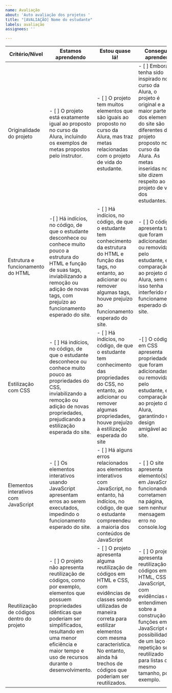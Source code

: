 ```yaml
---
name: Avaliação
about: 'Auto avaliação dos projetos '
title: "[AVALIAÇÃO] Nome do estudante"
labels: avaliação
assignees: ''

---
```


| Critério/Nível | Estamos aprendendo | Estou quase lá! | Consegui aprender | 
|-----|-----|-----|-----|
|Originalidade do projeto| - [ ] O projeto está exatamente igual ao proposto no curso da Alura, incluindo os exemplos de metas propostos pelo instrutor. |- [ ] O projeto tem muitos elementos que são iguais ao proposto no curso da Alura, mas traz metas relacionadas com o projeto de vida do estudante. | - [ ] Embora tenha sido inspirado no curso da Alura, o projeto é original e a maior parte dos elementos do site são diferentes do projeto proposto no curso da Alura. As metas inseridas no site dizem respeito ao projeto de vida dos estudantes.  |
|Estrutura e funcionamento do HTML| -[ ] Há indícios, no código, de que o estudante desconhece ou conhece muito pouco a estrutura do HTML e função de suas tags,  inviabilizando a remoção ou adição de novas tags, com prejuízo ao funcionamento esperado do site.  | - [ ] Há indícios, no código, de que o estudante tem conhecimento da estrutura do HTML e função das tags,  no entanto, ao adicionar ou remover algumas tags, houve prejuízo ao funcionamento esperado do site. | - [ ] O código apresenta tags que foram adicionadas ou removidas pelo estudante, em comparação ao projeto da Alura, sem que isso tenha interferido no funcionamento esperado do site.|
|Estilização com CSS|- [ ] Há indícios, no código, de que o estudante desconhece ou conhece muito pouco as propriedades do CSS,  inviabilizando a remoção ou adição de novas propriedades, prejudicando a estilização esperada do site.| - [ ] Há indícios, no código, de que o estudante tem conhecimento das propriedades do CSS,    no entanto, ao adicionar ou remover algumas propriedades, houve prejuízo à estilização esperada do site| -[ ] O código em CSS apresenta propriedades que foram adicionadas ou removidas pelo estudante, em comparação ao projeto da Alura, garantindo um design amigável ao site. |
|Elementos interativos com JavaScript| - [ ] Os elementos interativos usando JavaScript apresentam erros ao serem executados, impedindo o funcionamento esperado do site. |- [ ] Há alguns erros relacionados aos elementos interativos com JavaScript, no entanto, há indícios, no código, de que o estudante compreendeu a maioria dos conteúdos de JavaScript| - [ ] O site apresenta elemento(s) em JavaScript, funcionando corretamente na página, sem nenhuma mensagem de erro no console.log().|
|Reutilização de códigos dentro do projeto| - [ ] O projeto não apresenta reutilização de códigos, como por exemplo, elementos que possuem propriedades idênticas que poderiam ser simplificados, resultando em uma menor eficiência e maior tempo e uso de recursos durante o desenvolvimento. | - [ ] O projeto apresenta alguma reutilização de códigos em HTML e CSS, com evidências de classes sendo utilizadas de maneira correta para estilizar elementos com mesma característica. No entanto, ainda há trechos de códigos que poderiam ser reutilizados.| - [ ] O projeto apresenta reutilização de códigos em HTML, CSS e JavaScript, com evidências de entendimento sobre a construção de funções em JavaScript e a possibilidade de um laço de repetição ser reutilizado para listas de mesmo tamanho, por exemplo. |
